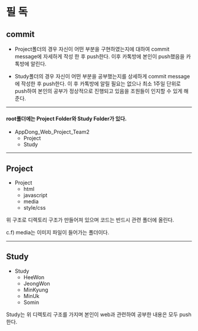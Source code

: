 # 필 독

## commit

- Project폴더의 경우 자신이 어떤 부분을 구현하였는지에 대하여 commit message에 자세하게 작성 한 후 push한다.
  이후 카톡방에 본인이 push했음을 카톡방에 알린다.

- Study폴더의 경우 자신이 어떤 부분을 공부했는지를 상세하게 commit message에 작성한 후 push한다.
  이 후 카톡방에 알릴 필요는 없으나 최소 1주일 단위로 push하여 본인의 공부가 정상적으로 진행되고 있음을 조원들이 인지할 수 있게 해준다.

---

#### root풀더에는 Project Folder와 Study Folder가 있다.

- AppDong_Web_Project_Team2
  - Project
  - Study

---

## Project

- Project
  - html
  - javascript
  - media
  - style/css

위 구조로 디렉토리 구조가 만들어져 있으며 코드는 반드시 관련 폴더에 올린다.

c.f) media는 이미지 파일이 들어가는 폴더이다.

---

## Study

- Study
  - HeeWon
  - JeongWon
  - MinKyung
  - MinUk
  - Somin

Study는 위 디렉토리 구조를 가지며 본인이 web과 관련하여 공부한 내용은 모두 push한다.

